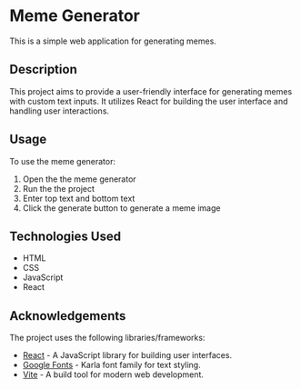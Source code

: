 # Meme Generator

This is a simple web application for generating memes.

## Description

This project aims to provide a user-friendly interface for generating memes with custom text inputs. It utilizes React for building the user interface and handling user interactions.

## Usage

To use the meme generator:

1. Open the the meme generator
2. Run the the project
3. Enter top text and bottom text
4. Click the generate button to generate a meme image

## Technologies Used

- HTML
- CSS
- JavaScript
- React

## Acknowledgements

The project uses the following libraries/frameworks:

- [React](https://reactjs.org/) - A JavaScript library for building user interfaces.
- [Google Fonts](https://fonts.google.com/) - Karla font family for text styling.
- [Vite](https://vitejs.dev/) - A build tool for modern web development.

